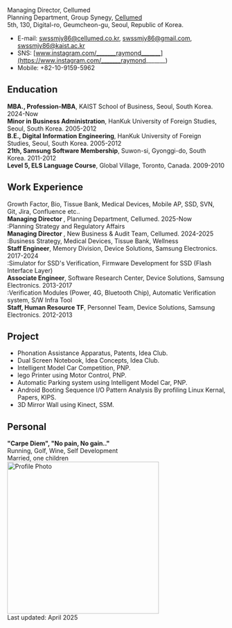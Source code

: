 Managing Director, Cellumed<br />
Planning Department, Group Synegy, [Cellumed](https://www.cellumed.co.kr/)<br />
5th, 130, Digital-ro, Geumcheon-gu, Seoul, Republic of Korea.<br />
* E-mail: swssmjy86@cellumed.co.kr, [swssmjy86@gmail.com](https://swssmjy86@gmail.com), [swssmjy86@kaist.ac.kr](https://swssmjy86@kaist.ac.kr)
* SNS: [www.instagram.com/_______raymond_______](https://www.instagram.com/_______raymond_______)
* Mobile: +82-10-9159-5962

## Enducation
<strong>MBA., Profession-MBA</strong>, KAIST School of Business, Seoul, South Korea. 2024-Now<br />
<strong>Minor in Business Administration</strong>, HanKuk University of Foreign Studies, Seoul, South Korea. 2005-2012<br />
<strong>B.E., Digital Information Engineering</strong>, HanKuk University of Foreign Studies, Seoul, South Korea. 2005-2012<br />
<strong>21th, Samsung Software Membership</strong>, Suwon-si, Gyonggi-do, South Korea. 2011-2012<br />
<strong>Level 5, ELS Language Course</strong>, Global Village, Toronto, Canada. 2009-2010<br />

## Work Experience
 Growth Factor, Bio, Tissue Bank, Medical Devices, Mobile AP, SSD, SVN, Git, Jira, Confluence etc..<br />
<strong>Managing Director </strong>, Planning Department, Cellumed. 2025-Now<br />
 :Planning Strategy and Regulatory Affairs<br />
<strong>Managing Director </strong>, New Business & Audit Team, Cellumed. 2024-2025<br />
 :Business Strategy, Medical Devices, Tissue Bank, Wellness<br />
<strong>Staff Engineer</strong>, Memory Division, Device Solutions, Samsung Electronics. 2017-2024<br />
 :Simulator for SSD's Verification, Firmware Development for SSD (Flash Interface Layer)<br />
<strong>Associate Engineer</strong>, Software Research Center, Device Solutions, Samsung Electronics. 2013-2017<br />
 :Verification Modules (Power, 4G, Bluetooth Chip), Automatic Verification system, S/W Infra Tool<br />
<strong>Staff, Human Resource TF</strong>, Personnel Team, Device Solutions, Samsung Electronics. 2012-2013<br />

## Project
* Phonation Assistance Apparatus, Patents, Idea Club.
* Dual Screen Notebook, Idea Concepts, Idea Club.
* Intelligent Model Car Competition, PNP.
* lego Printer using Motor Control, PNP.
* Automatic Parking system using Intelligent Model Car, PNP.
* Android Booting Sequence I/O Pattern Analysis By profiling Linux Kernal, Papers, KIPS.
* 3D Mirror Wall using Kinect, SSM.

## Personal
<strong>"Carpe Diem", "No pain, No gain.."</strong><br />
Running, Golf, Wine, Self Development<br />
Married, one children<br />
<img src="https://github.com/swssmjy86/swssmjy86.github.io/assets/148452455/d33f7cb0-fd06-4530-bc8a-a980b4a9c4a2" alt="Profile Photo" class="profile-pic" width="350px" /><br />
Last updated: April 2025
